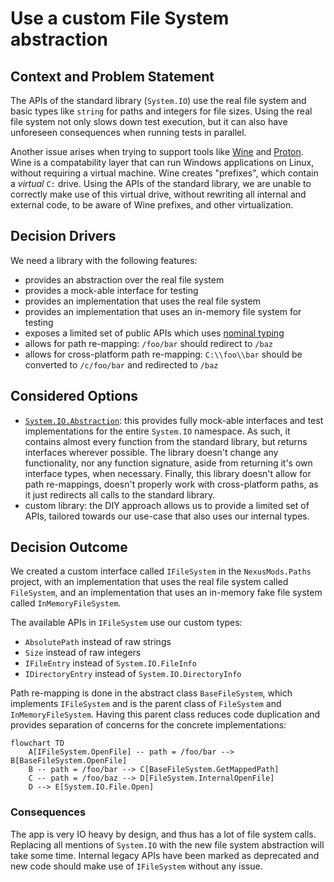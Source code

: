 # Use a custom File System abstraction

## Context and Problem Statement

The APIs of the standard library (`System.IO`) use the real file system and basic types like `string` for paths and integers for file sizes. Using the real file system not only slows down test execution, but it can also have unforeseen consequences when running tests in parallel.

Another issue arises when trying to support tools like [Wine](https://winehq.org) and [Proton](https://github.com/ValveSoftware/Proton). Wine is a compatability layer that can run Windows applications on Linux, without requiring a virtual machine. Wine creates "prefixes", which contain a _virtual_ `C:` drive. Using the APIs of the standard library, we are unable to correctly make use of this virtual drive, without rewriting all internal and external code, to be aware of Wine prefixes, and other virtualization.

## Decision Drivers

We need a library with the following features:

- provides an abstraction over the real file system
- provides a mock-able interface for testing
- provides an implementation that uses the real file system
- provides an implementation that uses an in-memory file system for testing
- exposes a limited set of public APIs which uses [nominal typing](../project/0004-use-nominal-typing.md)
- allows for path re-mapping: `/foo/bar` should redirect to `/baz`
- allows for cross-platform path re-mapping: `C:\\foo\\bar` should be converted to `/c/foo/bar` and redirected to `/baz`

## Considered Options

- [`System.IO.Abstraction`](https://github.com/TestableIO/System.IO.Abstractions): this provides fully mock-able interfaces and test implementations for the entire `System.IO` namespace. As such, it contains almost every function from the standard library, but returns interfaces wherever possible. The library doesn't change any functionality, nor any function signature, aside from returning it's own interface types, when necessary. Finally, this library doesn't allow for path re-mappings, doesn't properly work with cross-platform paths, as it just redirects all calls to the standard library.
- custom library: the DIY approach allows us to provide a limited set of APIs, tailored towards our use-case that also uses our internal types.

## Decision Outcome

We created a custom interface called `IFileSystem` in the `NexusMods.Paths` project, with an implementation that uses the real file system called `FileSystem`, and an implementation that uses an in-memory fake file system called `InMemoryFileSystem`.

The available APIs in `IFileSystem` use our custom types:

- `AbsolutePath` instead of raw strings
- `Size` instead of raw integers
- `IFileEntry` instead of `System.IO.FileInfo`
- `IDirectoryEntry` instead of `System.IO.DirectoryInfo`

Path re-mapping is done in the abstract class `BaseFileSystem`, which implements `IFileSystem` and is the parent class of `FileSystem` and `InMemoryFileSystem`. Having this parent class reduces code duplication and provides separation of concerns for the concrete implementations:

```mermaid
flowchart TD
    A[IFileSystem.OpenFile] -- path = /foo/bar --> B[BaseFileSystem.OpenFile]
    B -- path = /foo/bar --> C[BaseFileSystem.GetMappedPath]
    C -- path = /foo/baz --> D[FileSystem.InternalOpenFile]
    D --> E[System.IO.File.Open]
```

### Consequences

The app is very IO heavy by design, and thus has a lot of file system calls. Replacing all mentions of `System.IO` with the new file system abstraction will take some time. Internal legacy APIs have been marked as deprecated and new code should make use of `IFileSystem` without any issue.
